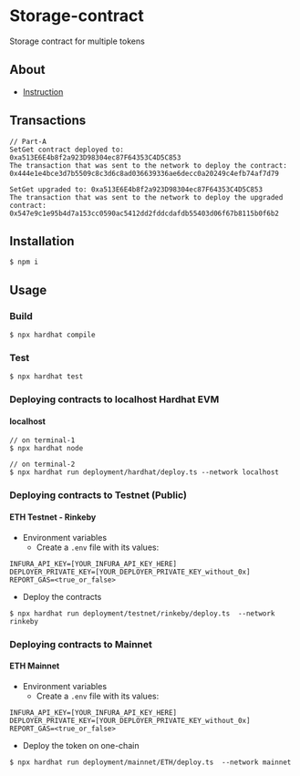 # Storage-contract
Storage contract for multiple tokens

## About
* [Instruction](./instruction.md)

## Transactions
```
// Part-A
SetGet contract deployed to:  0xa513E6E4b8f2a923D98304ec87F64353C4D5C853
The transaction that was sent to the network to deploy the contract: 0x444e1e4bce3d7b5509c8c3d6c8ad036639336ae6decc0a20249c4efb74af7d79

SetGet upgraded to: 0xa513E6E4b8f2a923D98304ec87F64353C4D5C853
The transaction that was sent to the network to deploy the upgraded contract: 0x547e9c1e95b4d7a153cc0590ac5412dd2fddcdafdb55403d06f67b8115b0f6b2
```
 
## Installation
```console
$ npm i
```

## Usage

### Build
```console
$ npx hardhat compile
```

### Test
```console
$ npx hardhat test
```

### Deploying contracts to localhost Hardhat EVM
#### localhost
```console
// on terminal-1
$ npx hardhat node

// on terminal-2
$ npx hardhat run deployment/hardhat/deploy.ts --network localhost
```


### Deploying contracts to Testnet (Public)
#### ETH Testnet - Rinkeby
* Environment variables
  - Create a `.env` file with its values:
```
INFURA_API_KEY=[YOUR_INFURA_API_KEY_HERE]
DEPLOYER_PRIVATE_KEY=[YOUR_DEPLOYER_PRIVATE_KEY_without_0x]
REPORT_GAS=<true_or_false>
```

* Deploy the contracts
```console
$ npx hardhat run deployment/testnet/rinkeby/deploy.ts  --network rinkeby
```

### Deploying contracts to Mainnet
#### ETH Mainnet
* Environment variables
  - Create a `.env` file with its values:
```
INFURA_API_KEY=[YOUR_INFURA_API_KEY_HERE]
DEPLOYER_PRIVATE_KEY=[YOUR_DEPLOYER_PRIVATE_KEY_without_0x]
REPORT_GAS=<true_or_false>
```

* Deploy the token on one-chain
```console
$ npx hardhat run deployment/mainnet/ETH/deploy.ts  --network mainnet
```
